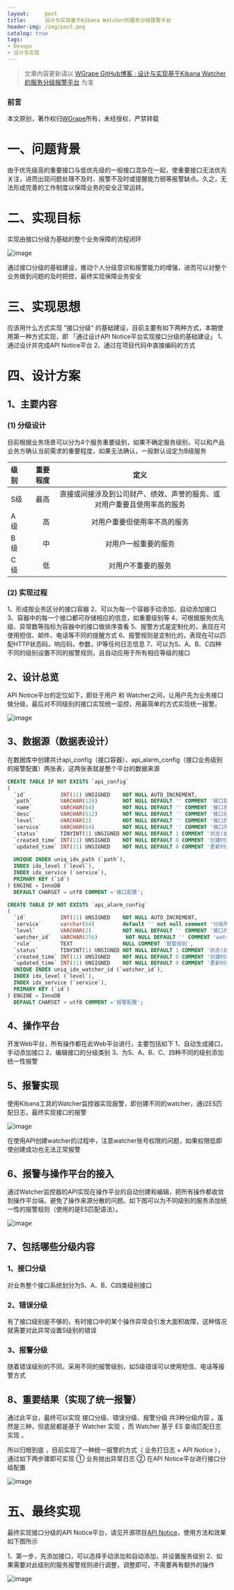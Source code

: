 ```yaml
---
layout:     post
title:      设计与实现基于Kibana Watcher的服务分级报警平台
header-img: /img/post.png
catalog: true
tags:
- Devops
- 设计与实现
---
```


> 文章内容更新请以 [WGrape GitHub博客 : 设计与实现基于Kibana Watcher的服务分级报警平台](https://github.com/WGrape/Blog/issues/220) 为准

### 前言
本文原创，著作权归[WGrape](https://github.com/WGrape)所有，未经授权，严禁转载

# 一、问题背景
由于优先级高的重要接口与低优先级的一般接口混杂在一起，使重要接口无法优先关注，进而出现问题处理不及时、报警不及时或提醒能力弱等报警缺点。久之，无法形成完善的工作制度以保障业务的安全正常运转。

# 二、实现目标
实现由接口分级为基础的整个业务保障的流程闭环

![image](https://user-images.githubusercontent.com/35942268/178906922-235073ea-a770-4c78-9aff-848a1d31aea6.png)

通过接口分级的基础建设，推动个人分级意识和报警能力的增强，进而可以对整个业务做到问题的及时把控，最终实现保障业务安全

# 三、实现思想
应该用什么方式实现 ”接口分级“ 的基础建设，目前主要有如下两种方式，本期使用第一种方式实现，即 「通过设计API Notice平台实现接口分级的基础建设」
1、通过设计并完成API Notice平台
2、通过在项目代码中直接编码的方式

# 四、设计方案
## 1、主要内容
### (1) 分级设计
目前根据业务场景可以分为4个服务重要级别，如果不确定服务级别，可以和产品业务方确认当前需求的重要程度，如果无法确认，一般默认设定为B级服务

| 级别 | 重要程度 | 定义 |
| :-----| ----: | :----: |
| S级 | 最高 | 直接或间接涉及到公司财产、绩效、声誉的服务、或对用户重要且使用率高的服务 |
| A 级 | 高 | 对用户重要但使用率不高的服务 |
| B 级 | 中 | 对用户一般重要的服务 |
| C 级 | 低 | 对用户不重要的服务 |

### (2) 实现过程
1、形成按业务区分的接口容器
2、可以为每一个容器手动添加、自动添加接口
3、容器中的每一个接口都可存储相应的信息，如重要级别等
4、可根据服务优先级、异常数等指标为容器中的接口做排序查看
5、报警方式是定制化的，表现在可使用短信、邮件、电话等不同的提醒方式
6、报警规则是定制化的，表现在可以匹配HTTP状态码，响应码，参数，IP等任何日志信息
7、可以为S、A、B、C四种不同的级别设置不同的报警规则，且自动应用于所有相应等级的接口

## 2、设计总览
API Notice平台的定位如下，即处于用户 和 Watcher之间，让用户先为业务接口做分级，最后对不同级别的接口实现统一监控，用最简单的方式实现统一报警。

![image](https://user-images.githubusercontent.com/35942268/178906884-606bc867-7880-4c5c-96d3-2a2f774873db.png)

## 3、数据源（数据表设计）
在数据库中创建共计api_config（接口容器）、api_alarm_config（接口业务级别的报警配置）两张表，这两张表就是整个平台的数据来源
```sql
CREATE TABLE IF NOT EXISTS `api_config`
(
  `id`           INT(11) UNSIGNED    NOT NULL AUTO_INCREMENT,
  `path`         VARCHAR(128)        NOT NULL DEFAULT '' COMMENT '接口路径(如/service/task/new_task)',
  `name`         VARCHAR(64)         NOT NULL DEFAULT '' COMMENT '接口名称',
  `desc`         VARCHAR(512)        NOT NULL DEFAULT '' COMMENT '接口描述',
  `level`        VARCHAR(2)          NOT NULL DEFAULT '' COMMENT '接口的重要级别(如S,A,B,C)',
  `service`      VARCHAR(64)         NOT NULL DEFAULT '' COMMENT '接口所属服务(如mobile)',
  `status`       TINYINT(1) UNSIGNED NOT NULL DEFAULT 1 COMMENT '状态(如1:存在, 0:不存在)',
  `created_time` INT(11) UNSIGNED    NOT NULL DEFAULT 0 COMMENT '创建时间',
  `updated_time` INT(11) UNSIGNED    NOT NULL DEFAULT 0 COMMENT '更新时间',
 
  UNIQUE INDEX uniq_idx_path (`path`),
  INDEX idx_level (`level`),
  INDEX idx_service (`service`),
  PRIMARY KEY (`id`)
) ENGINE = InnoDB
  DEFAULT CHARSET = utf8 COMMENT ='接口配置';

CREATE TABLE IF NOT EXISTS `api_alarm_config`
(
  `id`           INT(11) UNSIGNED    NOT NULL AUTO_INCREMENT,
  `service`      varchar(64)         default '' not null comment '分级所属服务',
  `level`        VARCHAR(2)          NOT NULL DEFAULT '' COMMENT '接口的重要级别(如S,A,B,C)',
  `watcher_id`   VARCHAR(256)         NOT NULL DEFAULT '' COMMENT 'watcherID',
  `rule`         TEXT                NULL COMMENT '报警规则',
  `status`       TINYINT(1) UNSIGNED NOT NULL DEFAULT 1 COMMENT '状态(如1:存在, 0:不存在)',
  `created_time` INT(11) UNSIGNED    NOT NULL DEFAULT 0 COMMENT '创建时间',
  `updated_time` INT(11) UNSIGNED    NOT NULL DEFAULT 0 COMMENT '更新时间',
  UNIQUE INDEX uniq_idx_watcher_id (`watcher_id`),
  INDEX idx_level (`level`),
  INDEX idx_service (`service`),
  PRIMARY KEY (`id`)
) ENGINE = InnoDB
  DEFAULT CHARSET = utf8 COMMENT ='报警配置';
```
## 4、操作平台
开发Web平台，所有操作都在此Web平台进行，主要包括如下
1、自动生成接口，手动添加接口
2、编辑接口的分级类别
3、为S、A、B、C、四种不同的级别添加统一性报警

## 5、报警实现
使用Kibana工具的Watcher监控器实现报警，即创建不同的watcher，通过ES匹配日志，最终实现接口的报警

![image](https://user-images.githubusercontent.com/35942268/178906823-09db8e6e-4813-44f3-ae1e-0246674d6c6e.png)

在使用API创建watcher的过程中，注意watcher账号权限的问题，如果权限低即使创建成功也无法正常报警

## 6、报警与操作平台的接入
通过Watcher监控器的API实现在操作平台的自动创建和编辑，把所有操作都收敛到操作平台端，避免了操作来源分散的问题。如下图可以为不同级别的服务添加统一性的报警规则（使用的是ES匹配语法）。

![image](https://user-images.githubusercontent.com/35942268/178906716-3ab74701-c47d-440e-9b0d-8eee3c00c3fe.png)


## 7、包括哪些分级内容

### 1、接口分级
对业务整个接口系统划分为S、A、B、C四类级别接口

### 2、错误分级
有了接口级别是不够的，有时接口中的某个操作异常会引发大面积故障，这种情况就需要对此异常设置S级别的错误

### 3、报警分级
随着错误级别的不同，采用不同的报警级别，如S级错误可以使用短信、电话等报警方式

## 8、重要结果（实现了统一报警）
通过此平台，最终可以实现 接口分级、错误分级、报警分级 共3种分级内容 。虽然是三种，但底层都是基于 Watcher 实现 ，而 Watcher 基于 ES 查询匹配日志实现 。

所以归根到底 ，目前实现了一种统一报警的方式（ 业务打日志 + API Notice ），通过如下两步骤即可实现
① 业务抛出异常日志
② 在API Notice平台进行接口分级配置

![image](https://user-images.githubusercontent.com/35942268/178906655-e43fcb07-9e57-482e-9738-bdbe89d0ac24.png)


# 五、最终实现
最终实现接口分级的API Notice平台，请见开源项目[API Notice](https://github.com/WGrape/APINotice)，使用方法和效果如下图所示

1、第一步，先添加接口，可以选择手动添加和自动添加，并设置服务级别
2、如果需要对此级别的服务报警规则进行调整，调整即可，不需要再有额外的操作

![image](https://user-images.githubusercontent.com/35942268/178906510-efa0481f-4cdf-405f-b67b-160e09363992.png)
